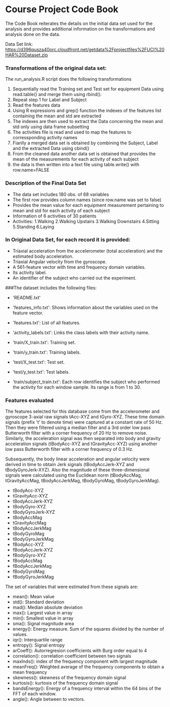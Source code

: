 # Course Project Code Book

The Code Book reiterates the details on the initial data set used for the analysis and provides additional information on the 
transformations and analysis done on the data.

Data Set link: https://d396qusza40orc.cloudfront.net/getdata%2Fprojectfiles%2FUCI%20HAR%20Dataset.zip 

### Transformations of the original data set:
The run_analysis.R script does the following transformations

1. Sequentially read the Training set and Test set for equipment Data using read.table() and merge them using rbind(). 
2. Repeat step 1 for Label and Subject
3. Read the features data 
4. Using R expressions and grep() function the indexes of the features list containing the mean and std are extracted
5. The indexes are then used to extract the Data concerning the mean and std only using data frame subsetting
6. The activities file is read and used to map the features to corressponding activity names 
7. Fianlly a merged data set is obtained by combining the Subject, Label and the extracted Data using cbind()
8. From the cleaned data another data set is obtained that provides the mean of the measurements for each activity of each subject
9. the data is then written into a text file using table.write() with row.name=FALSE

### Description of the Final Data Set
- The data set includes 180 obs. of  68 variables
- The first row provides column names (since row.name was set to false)
- Provides the mean value for each equipment measurement pertaining to mean and std for each activity of each subject
- Information of 6 activities of 30 patients 
- Activities: 1.Walking 2.Walking Upstairs 3.Walking Downstairs 4.Sitting 5.Standing 6.Laying 

### In Original Data Set, for each record it is provided:

- Triaxial acceleration from the accelerometer (total acceleration) and the estimated body acceleration.
- Triaxial Angular velocity from the gyroscope. 
- A 561-feature vector with time and frequency domain variables. 
- Its activity label. 
- An identifier of the subject who carried out the experiment.

###The dataset includes the following files:

- 'README.txt'

- 'features_info.txt': Shows information about the variables used on the feature vector.

- 'features.txt': List of all features.

- 'activity_labels.txt': Links the class labels with their activity name.

- 'train/X_train.txt': Training set.

- 'train/y_train.txt': Training labels.

- 'test/X_test.txt': Test set.

- 'test/y_test.txt': Test labels.

- 'train/subject_train.txt': Each row identifies the subject who performed the activity for each window sample. Its range is from 1 to 30. 

### Features evaluated
The features selected for this database come from the accelerometer and gyroscope 3-axial raw signals tAcc-XYZ and tGyro-XYZ. These time domain signals (prefix 't' to denote time) were captured at a constant rate of 50 Hz. Then they were filtered using a median filter and a 3rd order low pass Butterworth filter with a corner frequency of 20 Hz to remove noise. Similarly, the acceleration signal was then separated into body and gravity acceleration signals (tBodyAcc-XYZ and tGravityAcc-XYZ) using another low pass Butterworth filter with a corner frequency of 0.3 Hz. 

Subsequently, the body linear acceleration and angular velocity were derived in time to obtain Jerk signals (tBodyAccJerk-XYZ and tBodyGyroJerk-XYZ). Also the magnitude of these three-dimensional signals were calculated using the Euclidean norm (tBodyAccMag, tGravityAccMag, tBodyAccJerkMag, tBodyGyroMag, tBodyGyroJerkMag). 


- tBodyAcc-XYZ
- tGravityAcc-XYZ
- tBodyAccJerk-XYZ
- tBodyGyro-XYZ
- tBodyGyroJerk-XYZ
- tBodyAccMag
- tGravityAccMag
- tBodyAccJerkMag
- tBodyGyroMag
- tBodyGyroJerkMag
- fBodyAcc-XYZ
- fBodyAccJerk-XYZ
- fBodyGyro-XYZ
- fBodyAccMag
- fBodyAccJerkMag
- fBodyGyroMag
- fBodyGyroJerkMag

The set of variables that were estimated from these signals are: 

- mean(): Mean value
- std(): Standard deviation
- mad(): Median absolute deviation 
- max(): Largest value in array
- min(): Smallest value in array
- sma(): Signal magnitude area
- energy(): Energy measure. Sum of the squares divided by the number of values. 
- iqr(): Interquartile range 
- entropy(): Signal entropy
- arCoeff(): Autorregresion coefficients with Burg order equal to 4
- correlation(): correlation coefficient between two signals
- maxInds(): index of the frequency component with largest magnitude
- meanFreq(): Weighted average of the frequency components to obtain a mean frequency
- skewness(): skewness of the frequency domain signal 
- kurtosis(): kurtosis of the frequency domain signal 
- bandsEnergy(): Energy of a frequency interval within the 64 bins of the FFT of each window.
- angle(): Angle between to vectors.
